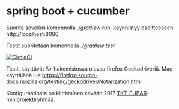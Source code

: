 # spring boot + cucumber 

Suorita sovellus komennolla _./gradlew run_, käynnistyy osoitteeseen http://localhost:8080

Testit suoritetaan komennolla _./gradlew test_

[![CircleCI](https://circleci.com/gh/ohjelmistotuotanto-hy/spring-cucumber.svg?style=svg)](https://circleci.com/gh/ohjelmistotuotanto-hy/spring-cucumber)

Testit käyttävät _lib_-hakemistossa olevaa firefox Geckodriveriä. Mac käyttäjänä lue https://firefox-source-docs.mozilla.org/testing/geckodriver/Notarization.html

Konfiguraatiosta on kiittäminen kevään 2017 [TKT-FUBAR](https://github.com/TKT-FUBAR/Ohtu-miniprojekti)-miniprojektiryhmää.
